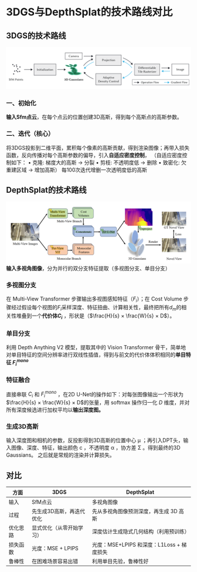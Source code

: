 # 3DGS与DepthSplat的技术路线对比
## 3DGS的技术路线
![输入图片说明](/imgs/3DGSpipeline.png)
### 一、初始化
**输入Sfm点云**，在每个点云的位置创建3D高斯，得到每个高斯点的高斯参数。
### 二、迭代（核心）
将3DGS投影到二维平面，累积每个像素的高斯贡献，得到渲染图像；再带入损失函数，反向传播对每个高斯参数的偏导，引入**自适应密度控制**，
（自适应密度控制如下：
• 克隆: 梯度大的高斯 → 分裂
• 剪枝: 不透明度低 → 删除 
• 致密化: 欠重建区域 → 增加高斯）
每100次迭代增删一次透明度低的高斯
## DepthSplat的技术路线
![输入图片说明](/imgs/DepthSplatpipeline.png)
**输入多视角图像**，分为并行的双分支特征提取（多视图分支、单目分支）
### 多视图分支
在 Multi-View Transformer 步骤输出多视图感知特征（$F_i$）；在 Cost Volume 步骤经过假设每个视图的$F_i$采样深度、特征扭曲、计算相关性，最终把所有$d_m$的相关性堆叠到一个**代价体$C_i$** ，形状是（$\frac{H}{s} × \frac{W}{s} × D$）。
### 单目分支
利用 Depth Anything V2 模型，提取其中的 Vision Transformer 骨干，简单地对单目特征的空间分辨率进行双线性插值，得到与前文的代价体体积相同的**单目特征 $F_i^{mono}$**
### 特征融合
直接串联 $C_i$ 和 $F_i^{mono}$ ，在2D U-Net的操作如下：对每张图像输出一个形状为$\frac{H}{s} × \frac{W}{s} × D$的张量，用 softmax 操作归一化 $D$ 维度，并对所有深度候选进行加权平均以**输出深度图。**
### 生成3D高斯
输入深度图和相机的参数，反投影得到3D高斯的位置中心 μ ；再引入DPT头，输入图像、深度、特征，输出颜色 c ，不透明度 α ，协方差 Σ 。得到最终的3D Gaussians。
之后就是常规的渲染并计算损失。
## 对比
|方面|3DGS  |DepthSplat|
|--|--|--|
| 输入 | SfM点云 | 多视角图像 |
| 过程 | 先生成3D高斯，再迭代优化 | 先从多视角图像预测深度，再生成 3D 高斯 |
| 优化思路 | 显式优化（从零开始学习） | 深度估计生成隐式几何结构（利用预训练） |
| 损失函数 | 光度：MSE + LPIPS | 光度：MSE+LPIPS 和深度：L1Loss + 梯度损失 |
| 鲁棒性 | 在困难场景容易出错 | 利用单目先验，鲁棒性好 |

